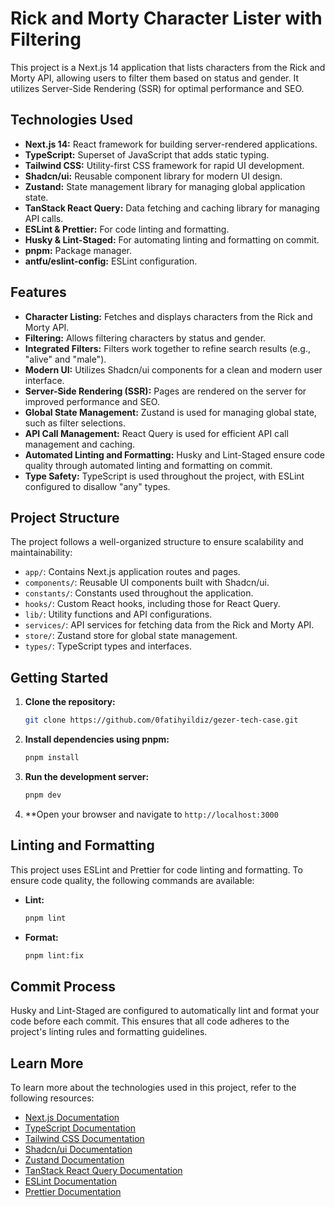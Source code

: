 # Rick and Morty Character Lister with Filtering

This project is a Next.js 14 application that lists characters from the Rick and Morty API, allowing users to filter them based on status and gender. It utilizes Server-Side Rendering (SSR) for optimal performance and SEO.

## Technologies Used

-   **Next.js 14:** React framework for building server-rendered applications.
-   **TypeScript:** Superset of JavaScript that adds static typing.
-   **Tailwind CSS:** Utility-first CSS framework for rapid UI development.
-   **Shadcn/ui:** Reusable component library for modern UI design.
-   **Zustand:** State management library for managing global application state.
-   **TanStack React Query:** Data fetching and caching library for managing API calls.
-   **ESLint & Prettier:** For code linting and formatting.
-   **Husky & Lint-Staged:** For automating linting and formatting on commit.
-   **pnpm:** Package manager.
-   **antfu/eslint-config:** ESLint configuration.

## Features

-   **Character Listing:** Fetches and displays characters from the Rick and Morty API.
-   **Filtering:** Allows filtering characters by status and gender.
-   **Integrated Filters:** Filters work together to refine search results (e.g., "alive" and "male").
-   **Modern UI:** Utilizes Shadcn/ui components for a clean and modern user interface.
-   **Server-Side Rendering (SSR):** Pages are rendered on the server for improved performance and SEO.
-   **Global State Management:** Zustand is used for managing global state, such as filter selections.
-   **API Call Management:** React Query is used for efficient API call management and caching.
-   **Automated Linting and Formatting:** Husky and Lint-Staged ensure code quality through automated linting and formatting on commit.
-   **Type Safety:** TypeScript is used throughout the project, with ESLint configured to disallow "any" types.

## Project Structure

The project follows a well-organized structure to ensure scalability and maintainability:

-   `app/`: Contains Next.js application routes and pages.
-   `components/`: Reusable UI components built with Shadcn/ui.
-   `constants/`: Constants used throughout the application.
-   `hooks/`: Custom React hooks, including those for React Query.
-   `lib/`: Utility functions and API configurations.
-   `services/`: API services for fetching data from the Rick and Morty API.
-   `store/`: Zustand store for global state management.
-   `types/`: TypeScript types and interfaces.

## Getting Started

1.  **Clone the repository:**

    ```bash
    git clone https://github.com/0fatihyildiz/gezer-tech-case.git
    ```

2.  **Install dependencies using pnpm:**

    ```bash
    pnpm install
    ```

3.  **Run the development server:**

    ```bash
    pnpm dev
    ```

4.  **Open your browser and navigate to `http://localhost:3000`

## Linting and Formatting

This project uses ESLint and Prettier for code linting and formatting. To ensure code quality, the following commands are available:

-   **Lint:**

    ```bash
    pnpm lint
    ```

-   **Format:**

    ```bash
    pnpm lint:fix
    ```

## Commit Process

Husky and Lint-Staged are configured to automatically lint and format your code before each commit. This ensures that all code adheres to the project's linting rules and formatting guidelines.

## Learn More

To learn more about the technologies used in this project, refer to the following resources:

-   [Next.js Documentation](https://nextjs.org/docs)
-   [TypeScript Documentation](https://www.typescriptlang.org/docs/)
-   [Tailwind CSS Documentation](https://tailwindcss.com/docs)
-   [Shadcn/ui Documentation](https://ui.shadcn.com/)
-   [Zustand Documentation](https://github.com/pmndrs/zustand)
-   [TanStack React Query Documentation](https://tanstack.com/query/latest)
-   [ESLint Documentation](https://eslint.org/docs/latest/)
-   [Prettier Documentation](https://prettier.io/docs/en/)
